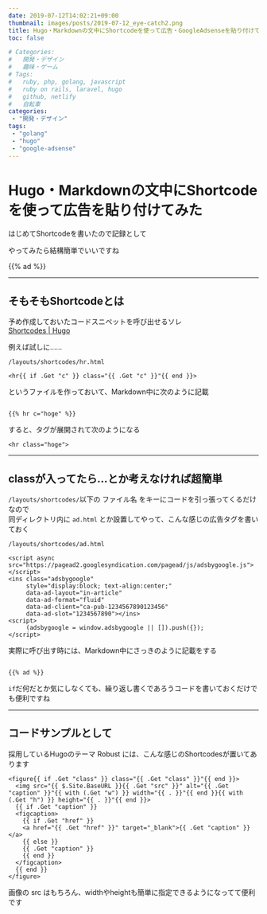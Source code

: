 ```yaml
---
date: 2019-07-12T14:02:21+09:00
thumbnail: images/posts/2019-07-12_eye-catch2.png
title: Hugo・Markdownの文中にShortcodeを使って広告・GoogleAdsenseを貼り付けてみた
toc: false

# Categories:
#   開発・デザイン
#   趣味・ゲーム
# Tags:
#   ruby, php, golang, javascript
#   ruby on rails, laravel, hugo
#   github, netlify
#   自転車
categories:
 - "開発・デザイン"
tags:
 - "golang"
 - "hugo"
 - "google-adsense"
---
```


# Hugo・Markdownの文中にShortcodeを使って広告を貼り付けてみた

はじめてShortcodeを書いたので記録として  

やってみたら結構簡単でいいですね

{{% ad %}}

* * *

## そもそもShortcodeとは

予め作成しておいたコードスニペットを呼び出せるソレ  
[Shortcodes | Hugo](https://gohugo.io/content-management/shortcodes/)

例えば試しに……

```
/layouts/shortcodes/hr.html

<hr{{ if .Get "c" }} class="{{ .Get "c" }}"{{ end }}>
```

というファイルを作っておいて、Markdown中に次のように記載

<code class="hljs cs">
{{&#37; hr c="hoge" &#37;}}
</code>

すると、タグが展開されて次のようになる

```
<hr class="hoge">
```

* * *

## classが入ってたら…とか考えなければ超簡単

<code>/layouts/shortcodes/</code>以下の ファイル名 をキーにコードを引っ張ってくるだけなので  
同ディレクトリ内に <code>ad.html</code> とか設置してやって、こんな感じの広告タグを書いておく


```
/layouts/shortcodes/ad.html

<script async src="https://pagead2.googlesyndication.com/pagead/js/adsbygoogle.js"></script>
<ins class="adsbygoogle"
     style="display:block; text-align:center;"
     data-ad-layout="in-article"
     data-ad-format="fluid"
     data-ad-client="ca-pub-1234567890123456"
     data-ad-slot="1234567890"></ins>
<script>
     (adsbygoogle = window.adsbygoogle || []).push({});
</script>
```

実際に呼び出す時には、Markdown中にさっきのように記載をする

<code class="hljs cs">
{{&#37; ad &#37;}}
</code>

<code>if</code>だ何だとか気にしなくても、繰り返し書くであろうコードを書いておくだけでも便利ですね

* * *

## コードサンプルとして

採用しているHugoのテーマ Robust には、こんな感じのShortcodesが置いてあります

```
<figure{{ if .Get "class" }} class="{{ .Get "class" }}"{{ end }}>
  <img src="{{ $.Site.BaseURL }}{{ .Get "src" }}" alt="{{ .Get "caption" }}"{{ with (.Get "w") }} width="{{ . }}"{{ end }}{{ with (.Get "h") }} height="{{ . }}"{{ end }}>
  {{ if .Get "caption" }}
  <figcaption>
    {{ if .Get "href" }}
    <a href="{{ .Get "href" }}" target="_blank">{{ .Get "caption" }}</a>
    {{ else }}
    {{ .Get "caption" }}
    {{ end }}
  </figcaption>
  {{ end }}
</figure>
```

画像の src はもちろん、widthやheightも簡単に指定できるようになってて便利です